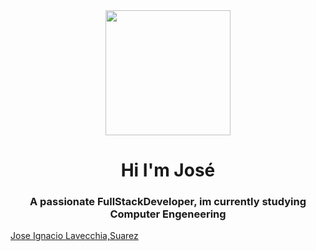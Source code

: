 <div id = "header" align = "center">
    <img src = https://media.giphy.com/media/Dh5q0sShxgp13DwrvG/giphy.gif width = "200" />
    <h1 align ="center"> Hi I'm José</h1>
    <h3 align ="center"> A passionate FullStackDeveloper, im currently studying Computer Engeneering</h3>
</div>
<script src="https://platform.linkedin.com/badges/js/profile.js" async defer type="text/javascript"></script>
<div class="badge-base LI-profile-badge" data-locale="es_ES" data-size="medium" data-theme="dark" data-type="VERTICAL" data-vanity="jose-ignacio-lavecchia-suarez-766316239" data-version="v1"><a class="badge-base__link LI-simple-link" href="https://uy.linkedin.com/in/jose-ignacio-lavecchia-suarez-766316239?trk=profile-badge">Jose Ignacio Lavecchia,Suarez</a></div>
              
